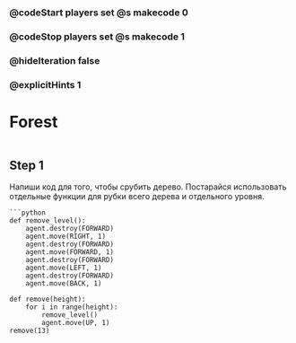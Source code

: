 ### @codeStart players set @s makecode 0
### @codeStop players set @s makecode 1

### @hideIteration false 
### @explicitHints 1


# Forest

```python
```

## Step 1
Напиши код для того, чтобы срубить дерево. Постарайся использовать отдельные функции для рубки всего дерева и отдельного уровня.

```ghost
```python
def remove_level():
    agent.destroy(FORWARD)
    agent.move(RIGHT, 1)
    agent.destroy(FORWARD)
    agent.move(FORWARD, 1)
    agent.destroy(FORWARD)
    agent.move(LEFT, 1)
    agent.destroy(FORWARD)
    agent.move(BACK, 1)

def remove(height):
    for i in range(height):
        remove_level()
        agent.move(UP, 1)
remove(13)
```

